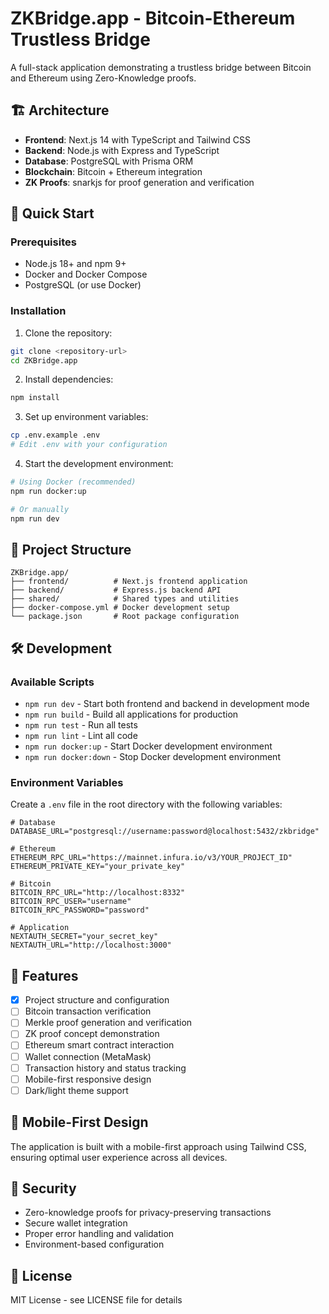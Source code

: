 # ZKBridge.app - Bitcoin-Ethereum Trustless Bridge

A full-stack application demonstrating a trustless bridge between Bitcoin and Ethereum using Zero-Knowledge proofs.

## 🏗️ Architecture

- **Frontend**: Next.js 14 with TypeScript and Tailwind CSS
- **Backend**: Node.js with Express and TypeScript
- **Database**: PostgreSQL with Prisma ORM
- **Blockchain**: Bitcoin + Ethereum integration
- **ZK Proofs**: snarkjs for proof generation and verification

## 🚀 Quick Start

### Prerequisites

- Node.js 18+ and npm 9+
- Docker and Docker Compose
- PostgreSQL (or use Docker)

### Installation

1. Clone the repository:
```bash
git clone <repository-url>
cd ZKBridge.app
```

2. Install dependencies:
```bash
npm install
```

3. Set up environment variables:
```bash
cp .env.example .env
# Edit .env with your configuration
```

4. Start the development environment:
```bash
# Using Docker (recommended)
npm run docker:up

# Or manually
npm run dev
```

## 📁 Project Structure

```
ZKBridge.app/
├── frontend/          # Next.js frontend application
├── backend/           # Express.js backend API
├── shared/            # Shared types and utilities
├── docker-compose.yml # Docker development setup
└── package.json       # Root package configuration
```

## 🛠️ Development

### Available Scripts

- `npm run dev` - Start both frontend and backend in development mode
- `npm run build` - Build all applications for production
- `npm run test` - Run all tests
- `npm run lint` - Lint all code
- `npm run docker:up` - Start Docker development environment
- `npm run docker:down` - Stop Docker development environment

### Environment Variables

Create a `.env` file in the root directory with the following variables:

```env
# Database
DATABASE_URL="postgresql://username:password@localhost:5432/zkbridge"

# Ethereum
ETHEREUM_RPC_URL="https://mainnet.infura.io/v3/YOUR_PROJECT_ID"
ETHEREUM_PRIVATE_KEY="your_private_key"

# Bitcoin
BITCOIN_RPC_URL="http://localhost:8332"
BITCOIN_RPC_USER="username"
BITCOIN_RPC_PASSWORD="password"

# Application
NEXTAUTH_SECRET="your_secret_key"
NEXTAUTH_URL="http://localhost:3000"
```

## 🔧 Features

- [x] Project structure and configuration
- [ ] Bitcoin transaction verification
- [ ] Merkle proof generation and verification
- [ ] ZK proof concept demonstration
- [ ] Ethereum smart contract interaction
- [ ] Wallet connection (MetaMask)
- [ ] Transaction history and status tracking
- [ ] Mobile-first responsive design
- [ ] Dark/light theme support

## 📱 Mobile-First Design

The application is built with a mobile-first approach using Tailwind CSS, ensuring optimal user experience across all devices.

## 🔐 Security

- Zero-knowledge proofs for privacy-preserving transactions
- Secure wallet integration
- Proper error handling and validation
- Environment-based configuration

## 📄 License

MIT License - see LICENSE file for details

